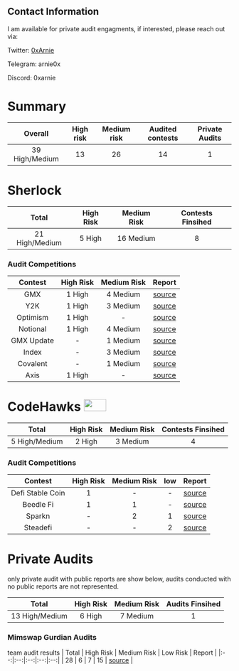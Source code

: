 
## Contact Information 
I am available for private audit engagments, if interested, please reach out via:

Twitter: [0xArnie](https://x.com/0xArnie)

Telegram: arnie0x

Discord: 0xarnie

# Summary 
| Overall | High risk |  Medium risk | Audited contests | Private Audits |
|:--:|:--:|:--:|:--:|:--:|
| 39 High/Medium | 13 | 26 | 14 | 1 |

# Sherlock
| Total | High Risk | Medium Risk | Contests Finsihed |
|:--:|:--:|:--:|:--:|
| 21 High/Medium | 5 High | 16 Medium| 8 | 

### Audit Competitions 
| Contest | High Risk | Medium Risk | Report | 
|:--:|:--:|:--:|:--:|
| GMX | 1 High | 4 Medium | [source](https://audits.sherlock.xyz/contests/6) |
| Y2K | 1 High | 3 Medium | [source](https://audits.sherlock.xyz/contests/57) |
| Optimism | 1 High | - | [source](https://audits.sherlock.xyz/contests/63) |
| Notional | 1 High | 4 Medium | [source](https://audits.sherlock.xyz/contests/59) |
| GMX Update | - | 1 Medium | [source](https://audits.sherlock.xyz/contests/74) |
| Index | - | 3 Medium | [source](https://audits.sherlock.xyz/contests/81) | 
| Covalent | - | 1 Medium | [source](https://audits.sherlock.xyz/contests/127) | 
| Axis | 1 High | - | [source](https://audits.sherlock.xyz/contests/206) | 

# CodeHawks <img src="https://res.cloudinary.com/droqoz7lg/image/upload/v1689080263/snhkgvtsidryjdtx0pce.png" width=50 height=27>
| Total | High Risk | Medium Risk | Contests Finsihed |
|:--:|:--:|:--:|:--:|
| 5 High/Medium | 2 High | 3 Medium | 4 |

### Audit Competitions
| Contest | High Risk | Medium Risk | low | Report | 
|:--:|:--:|:--:|:--:|:--:|
| Defi Stable Coin | 1 | - | - | [source](https://www.codehawks.com/report/cljx3b9390009liqwuedkn0m0) |
| Beedle Fi | 1 | 1 | - | [source](https://www.codehawks.com/report/clkbo1fa20009jr08nyyf9wbx) |
| Sparkn | - | 2 | 1 | [source](https://www.codehawks.com/report/cllcnja1h0001lc08z7w0orxx) | 
| Steadefi | - | - | 2 | [source](https://www.codehawks.com/report/clo38mm260001la08daw5cbuf) |

# Private Audits
only private audit with public reports are show below, audits conducted with no public reports are not represented.

| Total | High Risk | Medium Risk | Audits Finsihed |
|:--:|:--:|:--:|:--:|
| 13 High/Medium | 6 High | 7 Medium | 1 | 

### Mimswap Gurdian Audits
team audit results
| Total | High Risk | Medium Risk | Low Risk | Report |
|:--:|:--:|:--:|:--:|:--:|
| 28 | 6 | 7 | 15 | [source](https://github.com/GuardianAudits/Audits/blob/main/MIMSwap/2024-03-21_MIMSwap.pdf) |
